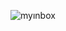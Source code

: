 ![myınbox](https://github.com/ebcengiz/MyInbox/assets/99767648/daff8aa6-83f9-459d-a141-937b5e1300e5)
